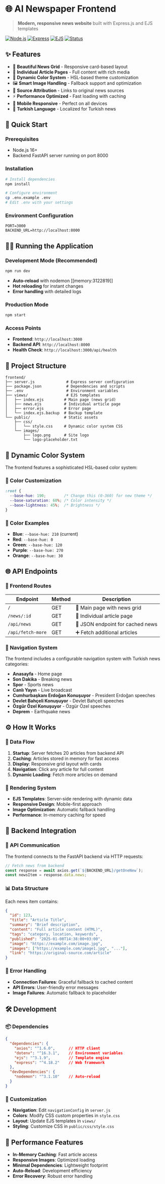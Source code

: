 # 🌐 AI Newspaper Frontend

> **Modern, responsive news website** built with Express.js and EJS templates

[![Node.js](https://img.shields.io/badge/Node.js-16+-green.svg)](https://nodejs.org)
[![Express](https://img.shields.io/badge/Express-4.18+-blue.svg)](https://expressjs.com)
[![EJS](https://img.shields.io/badge/EJS-3.1+-orange.svg)](https://ejs.co)
[![Status](https://img.shields.io/badge/Status-Active-brightgreen.svg)](https://github.com)

## ✨ Features

- 📰 **Beautiful News Grid** - Responsive card-based layout
- 📖 **Individual Article Pages** - Full content with rich media
- 🎨 **Dynamic Color System** - HSL-based theme customization
- 🖼️ **Smart Image Handling** - Fallback support and optimization
- 🔗 **Source Attribution** - Links to original news sources
- ⚡ **Performance Optimized** - Fast loading with caching
- 📱 **Mobile Responsive** - Perfect on all devices
- 🎯 **Turkish Language** - Localized for Turkish news

## 🚀 Quick Start

### Prerequisites
- Node.js 16+ 
- Backend FastAPI server running on port 8000

### Installation
```bash
# Install dependencies
npm install

# Configure environment
cp .env.example .env
# Edit .env with your settings
```

### Environment Configuration
```env
PORT=3000
BACKEND_URL=http://localhost:8000
```

## 🏃‍♂️ Running the Application

### Development Mode (Recommended)
```bash
npm run dev
```
- **Auto-reload** with nodemon [[memory:3122819]]
- **Hot reloading** for instant changes
- **Error handling** with detailed logs

### Production Mode
```bash
npm start
```

### Access Points
- **Frontend**: `http://localhost:3000`
- **Backend API**: `http://localhost:8000`
- **Health Check**: `http://localhost:3000/api/health`

## 📁 Project Structure

```
frontend/
├── server.js              # Express server configuration
├── package.json           # Dependencies and scripts
├── .env                   # Environment variables
├── views/                 # EJS templates
│   ├── index.ejs         # Main page (news grid)
│   ├── news.ejs          # Individual article page
│   ├── error.ejs         # Error page
│   └── index.ejs.backup  # Backup template
└── public/               # Static assets
    ├── css/
    │   └── style.css     # Dynamic color system CSS
    └── images/
        ├── logo.png      # Site logo
        └── logo-placeholder.txt
```

## 🎨 Dynamic Color System

The frontend features a sophisticated HSL-based color system:

### 🎯 Color Customization
```css
:root {
  --base-hue: 190;        /* Change this (0-360) for new theme */
  --base-saturation: 60%; /* Color intensity */
  --base-lightness: 45%;  /* Brightness */
}
```

### 🌈 Color Examples
- **Blue**: `--base-hue: 210` (current)
- **Red**: `--base-hue: 0`
- **Green**: `--base-hue: 120`
- **Purple**: `--base-hue: 270`
- **Orange**: `--base-hue: 30`

## 🌐 API Endpoints

### 🎯 Frontend Routes
| Endpoint | Method | Description |
|----------|--------|-------------|
| `/` | GET | 📰 Main page with news grid |
| `/news/:id` | GET | 📖 Individual article page |
| `/api/news` | GET | 📄 JSON endpoint for cached news |
| `/api/fetch-more` | GET | ➕ Fetch additional articles |

### 🔧 Navigation System
The frontend includes a configurable navigation system with Turkish news categories:
- **Anasayfa** - Home page
- **Son Dakika** - Breaking news
- **Spor** - Sports news
- **Canlı Yayın** - Live broadcast
- **Cumhurbaşkanı Erdoğan Konuşuyor** - President Erdoğan speeches
- **Devlet Bahçeli Konuşuyor** - Devlet Bahçeli speeches
- **Özgür Özel Konuşuyor** - Özgür Özel speeches
- **Deprem** - Earthquake news

## ⚙️ How It Works

### 🔄 Data Flow
1. **Startup**: Server fetches 20 articles from backend API
2. **Caching**: Articles stored in memory for fast access
3. **Display**: Responsive grid layout with cards
4. **Navigation**: Click any article for full content
5. **Dynamic Loading**: Fetch more articles on demand

### 🎨 Rendering System
- **EJS Templates**: Server-side rendering with dynamic data
- **Responsive Design**: Mobile-first approach
- **Image Optimization**: Automatic fallback handling
- **Performance**: In-memory caching for speed

## 🔗 Backend Integration

### 📡 API Communication
The frontend connects to the FastAPI backend via HTTP requests:

```javascript
// Fetch news from backend
const response = await axios.get(`${BACKEND_URL}/getOneNew`);
const newsItem = response.data.news;
```

### 📊 Data Structure
Each news item contains:
```json
{
  "id": 123,
  "title": "Article Title",
  "summary": "Brief description",
  "content": "Full article content (HTML)",
  "tags": "category, location, keywords",
  "published": "2025-01-08T14:38:00+03:00",
  "image": "https://example.com/image.jpg",
  "images": ["https://example.com/image1.jpg", "..."],
  "link": "https://original-source.com/article"
}
```

### 🔄 Error Handling
- **Connection Failures**: Graceful fallback to cached content
- **API Errors**: User-friendly error messages
- **Image Failures**: Automatic fallback to placeholder

## 🛠️ Development

### 📦 Dependencies
```json
{
  "dependencies": {
    "axios": "^1.6.0",      // HTTP client
    "dotenv": "^16.3.1",    // Environment variables
    "ejs": "^3.1.9",        // Template engine
    "express": "^4.18.2"    // Web framework
  },
  "devDependencies": {
    "nodemon": "^3.1.10"    // Auto-reload
  }
}
```

### 🎯 Customization
- **Navigation**: Edit `navigationConfig` in `server.js`
- **Colors**: Modify CSS custom properties in `style.css`
- **Layout**: Update EJS templates in `views/`
- **Styling**: Customize CSS in `public/css/style.css`

## 🚀 Performance Features

- **In-Memory Caching**: Fast article access
- **Responsive Images**: Optimized loading
- **Minimal Dependencies**: Lightweight footprint
- **Auto-Reload**: Development efficiency
- **Error Recovery**: Robust error handling

